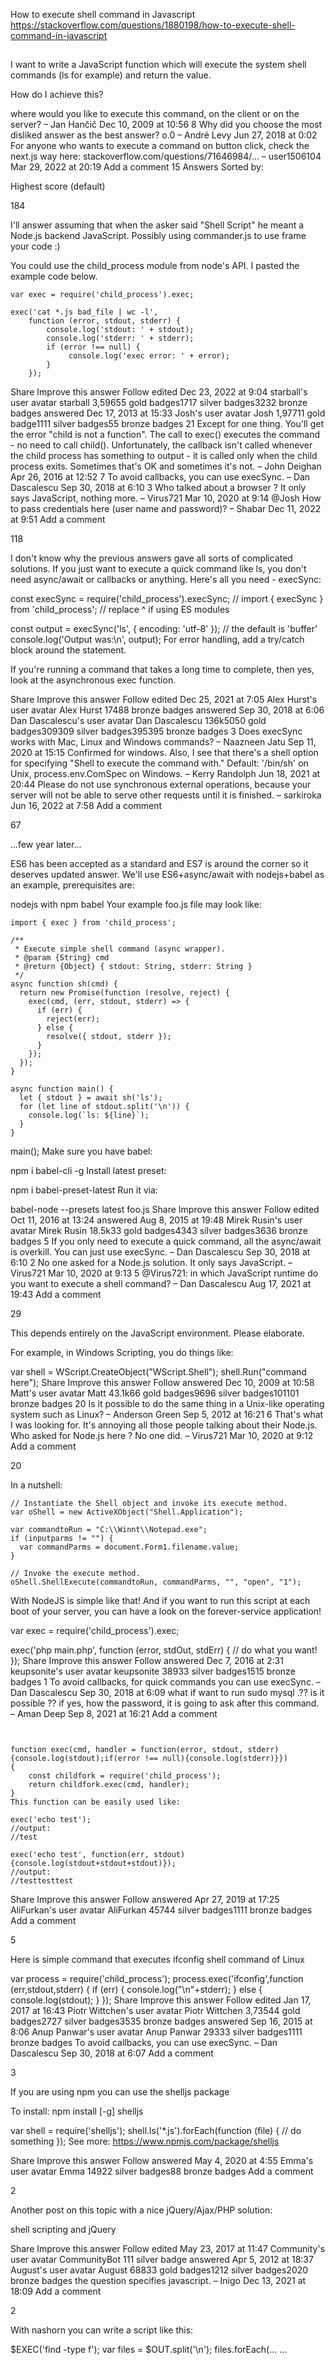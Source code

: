 How to execute shell command in Javascript
https://stackoverflow.com/questions/1880198/how-to-execute-shell-command-in-javascript

##
##

I want to write a JavaScript function which will execute the system shell commands (ls for example) and return the value.

How do I achieve this?

where would you like to execute this command, on the client or on the server? – 
Jan Hančič
 Dec 10, 2009 at 10:56
8
Why did you choose the most disliked answer as the best answer? o.0 – 
André Levy
 Jun 27, 2018 at 0:02
For anyone who wants to execute a command on button click, check the next.js way here: stackoverflow.com/questions/71646984/… – 
user1506104
 Mar 29, 2022 at 20:19
Add a comment
15 Answers
Sorted by:

Highest score (default)

184


I'll answer assuming that when the asker said "Shell Script" he meant a Node.js backend JavaScript. Possibly using commander.js to use frame your code :)

You could use the child_process module from node's API. I pasted the example code below.

```
var exec = require('child_process').exec;

exec('cat *.js bad_file | wc -l',
    function (error, stdout, stderr) {
        console.log('stdout: ' + stdout);
        console.log('stderr: ' + stderr);
        if (error !== null) {
             console.log('exec error: ' + error);
        }
    });

```
Share
Improve this answer
Follow
edited Dec 23, 2022 at 9:04
starball's user avatar
starball
3,59655 gold badges1717 silver badges3232 bronze badges
answered Dec 17, 2013 at 15:33
Josh's user avatar
Josh
1,97711 gold badge1111 silver badges55 bronze badges
21
Except for one thing. You'll get the error "child is not a function". The call to exec() executes the command - no need to call child(). Unfortunately, the callback isn't called whenever the child process has something to output - it is called only when the child process exits. Sometimes that's OK and sometimes it's not. – 
John Deighan
 Apr 26, 2016 at 12:52
7
To avoid callbacks, you can use execSync. – 
Dan Dascalescu
 Sep 30, 2018 at 6:10
3
Who talked about a browser ? It only says JavaScript, nothing more. – 
Virus721
 Mar 10, 2020 at 9:14
@Josh How to pass credentials here (user name and password)? – 
Shabar
 Dec 11, 2022 at 9:51
Add a comment

118


I don't know why the previous answers gave all sorts of complicated solutions. If you just want to execute a quick command like ls, you don't need async/await or callbacks or anything. Here's all you need - execSync:

const execSync = require('child_process').execSync;
// import { execSync } from 'child_process';  // replace ^ if using ES modules

const output = execSync('ls', { encoding: 'utf-8' });  // the default is 'buffer'
console.log('Output was:\n', output);
For error handling, add a try/catch block around the statement.

If you're running a command that takes a long time to complete, then yes, look at the asynchronous exec function.

Share
Improve this answer
Follow
edited Dec 25, 2021 at 7:05
Alex Hurst's user avatar
Alex Hurst
17488 bronze badges
answered Sep 30, 2018 at 6:06
Dan Dascalescu's user avatar
Dan Dascalescu
136k5050 gold badges309309 silver badges395395 bronze badges
3
Does execSync works with Mac, Linux and Windows commands? – 
Naazneen Jatu
 Sep 11, 2020 at 15:15
Confirmed for windows. Also, I see that there's a shell option for specifying "Shell to execute the command with." Default: '/bin/sh' on Unix, process.env.ComSpec on Windows. – 
Kerry Randolph
 Jun 18, 2021 at 20:44
Please do not use synchronous external operations, because your server will not be able to serve other requests until it is finished. – 
sarkiroka
 Jun 16, 2022 at 7:58
Add a comment

67


...few year later...

ES6 has been accepted as a standard and ES7 is around the corner so it deserves updated answer. We'll use ES6+async/await with nodejs+babel as an example, prerequisites are:

nodejs with npm
babel
Your example foo.js file may look like:
```
import { exec } from 'child_process';

/**
 * Execute simple shell command (async wrapper).
 * @param {String} cmd
 * @return {Object} { stdout: String, stderr: String }
 */
async function sh(cmd) {
  return new Promise(function (resolve, reject) {
    exec(cmd, (err, stdout, stderr) => {
      if (err) {
        reject(err);
      } else {
        resolve({ stdout, stderr });
      }
    });
  });
}

async function main() {
  let { stdout } = await sh('ls');
  for (let line of stdout.split('\n')) {
    console.log(`ls: ${line}`);
  }
}
```
main();
Make sure you have babel:

npm i babel-cli -g
Install latest preset:

npm i babel-preset-latest
Run it via:

babel-node --presets latest foo.js
Share
Improve this answer
Follow
edited Oct 11, 2016 at 13:24
answered Aug 8, 2015 at 19:48
Mirek Rusin's user avatar
Mirek Rusin
18.5k33 gold badges4343 silver badges3636 bronze badges
5
If you only need to execute a quick command, all the async/await is overkill. You can just use execSync. – 
Dan Dascalescu
 Sep 30, 2018 at 6:10
2
No one asked for a Node.js solution. It only says JavaScript. – 
Virus721
 Mar 10, 2020 at 9:13
5
@Virus721: in which JavaScript runtime do you want to execute a shell command? – 
Dan Dascalescu
 Aug 17, 2021 at 19:43
Add a comment

29


This depends entirely on the JavaScript environment. Please elaborate.

For example, in Windows Scripting, you do things like:

var shell = WScript.CreateObject("WScript.Shell");
shell.Run("command here");
Share
Improve this answer
Follow
answered Dec 10, 2009 at 10:58
Matt's user avatar
Matt
43.1k66 gold badges9696 silver badges101101 bronze badges
20
Is it possible to do the same thing in a Unix-like operating system such as Linux? – 
Anderson Green
 Sep 5, 2012 at 16:21
6
That's what I was looking for. It's annoying all those people talking about their Node.js. Who asked for Node.js here ? No one did. – 
Virus721
 Mar 10, 2020 at 9:12
Add a comment

20


In a nutshell:
```
// Instantiate the Shell object and invoke its execute method.
var oShell = new ActiveXObject("Shell.Application");

var commandtoRun = "C:\\Winnt\\Notepad.exe";
if (inputparms != "") {
  var commandParms = document.Form1.filename.value;
}

// Invoke the execute method.  
oShell.ShellExecute(commandtoRun, commandParms, "", "open", "1");

```







With NodeJS is simple like that! And if you want to run this script at each boot of your server, you can have a look on the forever-service application!

var exec = require('child_process').exec;

exec('php main.php', function (error, stdOut, stdErr) {
    // do what you want!
});
Share
Improve this answer
Follow
answered Dec 7, 2016 at 2:31
keupsonite's user avatar
keupsonite
38933 silver badges1515 bronze badges
1
To avoid callbacks, for quick commands you can use execSync. – 
Dan Dascalescu
 Sep 30, 2018 at 6:09
what if want to run sudo  mysql .?? is it possible ?? if yes, how the password, it is going to ask after this command. – 
Aman Deep
 Sep 8, 2021 at 16:21
Add a comment

```


function exec(cmd, handler = function(error, stdout, stderr){console.log(stdout);if(error !== null){console.log(stderr)}})
{
    const childfork = require('child_process');
    return childfork.exec(cmd, handler);
}
This function can be easily used like:

exec('echo test');
//output:
//test

exec('echo test', function(err, stdout){console.log(stdout+stdout+stdout)});
//output:
//testtesttest
```
Share
Improve this answer
Follow
answered Apr 27, 2019 at 17:25
AliFurkan's user avatar
AliFurkan
45744 silver badges1111 bronze badges
Add a comment

5


Here is simple command that executes ifconfig shell command of Linux

var process = require('child_process');
process.exec('ifconfig',function (err,stdout,stderr) {
    if (err) {
        console.log("\n"+stderr);
    } else {
        console.log(stdout);
    }
});
Share
Improve this answer
Follow
edited Jan 17, 2017 at 16:43
Piotr Wittchen's user avatar
Piotr Wittchen
3,73544 gold badges2727 silver badges3535 bronze badges
answered Sep 16, 2015 at 8:06
Anup Panwar's user avatar
Anup Panwar
29333 silver badges1111 bronze badges
To avoid callbacks, you can use execSync. – 
Dan Dascalescu
 Sep 30, 2018 at 6:07
Add a comment

3


If you are using npm you can use the shelljs package

To install: npm install [-g] shelljs

var shell = require('shelljs');
shell.ls('*.js').forEach(function (file) {
// do something
});
See more: https://www.npmjs.com/package/shelljs

Share
Improve this answer
Follow
answered May 4, 2020 at 4:55
Emma's user avatar
Emma
14922 silver badges88 bronze badges
Add a comment

2


Another post on this topic with a nice jQuery/Ajax/PHP solution:

shell scripting and jQuery

Share
Improve this answer
Follow
edited May 23, 2017 at 11:47
Community's user avatar
CommunityBot
111 silver badge
answered Apr 5, 2012 at 18:37
August's user avatar
August
68833 gold badges1212 silver badges2020 bronze badges
the question specifies javascript. – 
Inigo
 Dec 13, 2021 at 18:09
Add a comment

2




With nashorn you can write a script like this:

$EXEC('find -type f');
var files = $OUT.split('\n');
files.forEach(...
...
